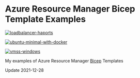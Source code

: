 # Azure Resource Manager Bicep Template Examples

[![loadbalancer-haports](https://github.com/arsenvlad/bicep-examples/actions/workflows/azure-deploy-loadbalancer-haports.yml/badge.svg)](https://github.com/arsenvlad/bicep-examples/actions/workflows/azure-deploy-loadbalancer-haports.yml)

[![ubuntu-minimal-with-docker](https://github.com/arsenvlad/bicep-examples/actions/workflows/azure-deploy-ubuntu-minimal-with-docker.yml/badge.svg)](https://github.com/arsenvlad/bicep-examples/actions/workflows/azure-deploy-ubuntu-minimal-with-docker.yml)

[![vmss-windows](https://github.com/arsenvlad/bicep-examples/actions/workflows/azure-deploy-vmss-windows.yml/badge.svg)](https://github.com/arsenvlad/bicep-examples/actions/workflows/azure-deploy-vmss-windows.yml)

My examples of Azure Resource Manager [Bicep](https://github.com/Azure/bicep) Templates

Update 2021-12-28
